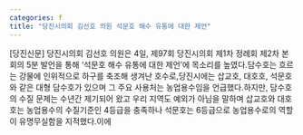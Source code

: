 ```yaml
---
categories: f
title: "당진시의회 김선호 의원 석문호 해수 유통에 대한 제언"
---
```

[당진신문] 당진시의회 김선호 의원은 4일, 제97회 당진시의회 제1차 정례회 제2차 본회의 5분 발언을 통해 ‘석문호 해수 유통에 대한 제언’에 목소리를 높였다.담수호는 흐르는 강물에 인위적으로 하구를 축조해 생겨난 호수로,당진시에는 삽교호, 대호호, 석문호와 같은 대형 담수호가 있으며 그 주요 사용처는 농업용수임을 언급했다.하지만, 담수호의 수질 문제는 수년간 제기되어 왔고 우리 지역도 예외가 아님을 말하며 삽교호와 대호호는 농업용수의 수질기준인 4등급을 충족하나 석문호는 6등급으로 농업용수로의 역할이 유명무실함을 지적했다.이에